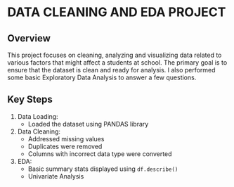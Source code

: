 # **DATA CLEANING AND EDA PROJECT**

## Overview

This project focuses on cleaning, analyzing and visualizing data related to various factors that might affect a students 
at school. The primary goal is to ensure that the dataset is clean and ready for analysis. I also performed some basic Exploratory
Data Analysis to answer a few questions.

## Key Steps
1. Data Loading:
   - Loaded the dataset using PANDAS library
2. Data Cleaning:
   - Addressed missing values
   - Duplicates were removed
   - Columns with incorrect data type were converted
3. EDA:
   - Basic summary stats displayed using ```df.describe()```
   - Univariate Analysis
